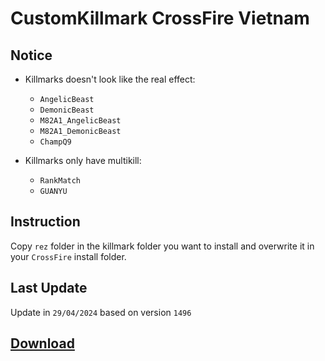# CustomKillmark CrossFire Vietnam

## Notice

- Killmarks doesn't look like the real effect:

  - `AngelicBeast`
  - `DemonicBeast`
  - `M82A1_AngelicBeast`
  - `M82A1_DemonicBeast`
  - `ChampQ9`

- Killmarks only have multikill:
  - `RankMatch`
  - `GUANYU`

## Instruction

Copy `rez` folder in the killmark folder you want to install and overwrite it in your `CrossFire` install folder.

## Last Update

Update in `29/04/2024` based on version `1496`

## [Download](https://github.com/nta2005/CustomKillmark/releases/download/latest/CustomKillmark.zip)

